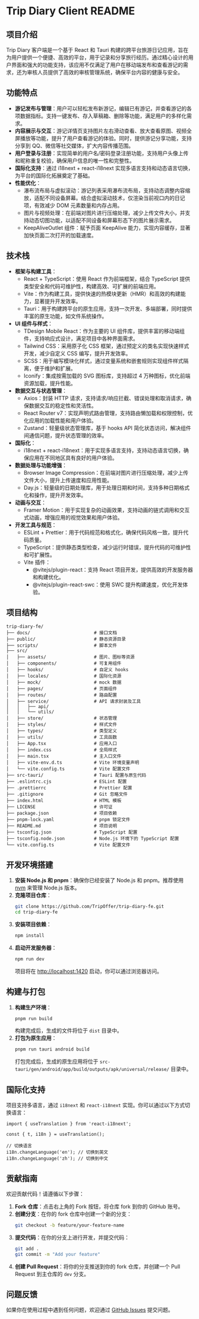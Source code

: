 # Trip Diary Client README

## 项目介绍

Trip Diary 客户端是一个基于 React 和 Tauri 构建的跨平台旅游日记应用，旨在为用户提供一个便捷、高效的平台，用于记录和分享旅行经历。通过精心设计的用户界面和强大的功能支持，该应用不仅满足了用户在移动端发布和查看游记的需求，还为审核人员提供了高效的审核管理系统，确保平台内容的健康与安全。

## 功能特点

- **游记发布与管理**：用户可以轻松发布新游记，编辑已有游记，并查看游记的各项数据指标。支持一键发布、存入草稿箱、删除等功能，满足用户的多样化需求。
- **内容展示与交互**：游记详情页支持图片左右滑动查看、放大查看原图、视频全屏播放等功能，提升了用户查看游记的体验。同时，提供游记分享功能，支持分享到 QQ、微信等社交媒体，扩大内容传播范围。
- **用户登录与注册**：实现简单的用户名/密码登录注册功能，支持用户头像上传和昵称重复校验，确保用户信息的唯一性和完整性。
- **国际化支持**：通过 i18next + react-i18next 实现多语言支持和动态语言切换，为平台的国际化拓展奠定了基础。
- **性能优化**：
  - 瀑布流布局与虚拟滚动：游记列表采用瀑布流布局，支持动态调整内容缩放，适配不同设备屏幕。结合虚拟滚动技术，仅渲染当前视口内的日记项，有效减少 DOM 元素数量和内存占用。
  - 图片与视频处理：在前端对图片进行压缩处理，减少上传文件大小，并支持动态切图功能，以适配不同设备和屏幕形态下的图片展示需求。
  - KeepAliveOutlet 组件：赋予页面 KeepAlive 能力，实现内容缓存，显著加快页面二次打开的加载速度。

## 技术栈

- **框架与构建工具**：
  - React + TypeScript：使用 React 作为前端框架，结合 TypeScript 提供类型安全和代码可维护性，构建高效、可扩展的前端应用。
  - Vite：作为构建工具，提供快速的热模块更新（HMR）和高效的构建能力，显著提升开发效率。
  - Tauri：用于构建跨平台的原生应用，支持一次开发、多端部署，同时提供丰富的原生功能，如文件系统操作。
- **UI 组件与样式**：
  - TDesign Mobile React：作为主要的 UI 组件库，提供丰富的移动端组件，支持响应式设计，满足项目中各种界面需求。
  - Tailwind CSS：采用原子化 CSS 框架，通过预定义的类名实现快速样式开发，减少自定义 CSS 编写，提升开发效率。
  - SCSS：用于编写模块化样式，通过变量系统和嵌套规则实现组件样式隔离，便于维护和扩展。
  - Iconify：集成按需加载的 SVG 图标库，支持超过 4 万种图标，优化前端资源加载，提升性能。
- **数据交互与状态管理**：
  - Axios：封装 HTTP 请求，支持请求/响应拦截、错误处理和取消请求，确保数据交互的稳定性和灵活性。
  - React Router v7：实现声明式路由管理，支持路由懒加载和权限控制，优化应用的加载性能和用户体验。
  - Zustand：轻量级状态管理库，基于 hooks API 简化状态访问，解决组件间通信问题，提升状态管理的效率。
- **国际化**：
  - i18next + react-i18next：用于实现多语言支持，支持动态语言切换，确保应用在不同地区具有良好的用户体验。
- **数据处理与功能增强**：
  - Browser Image Compression：在前端对图片进行压缩处理，减少上传文件大小，提升上传速度和应用性能。
  - Day.js：轻量级的日期处理库，用于处理日期和时间，支持多种日期格式化和操作，提升开发效率。
- **动画与交互**：
  - Framer Motion：用于实现复杂的动画效果，支持动画的链式调用和交互式动画，增强应用的视觉效果和用户体验。
- **开发工具与规范**：
  - ESLint + Prettier：用于代码规范和格式化，确保代码风格一致，提升代码质量。
  - TypeScript：提供静态类型检查，减少运行时错误，提升代码的可维护性和可扩展性。
  - Vite 插件：
    - @vitejs/plugin-react：支持 React 项目开发，提供高效的开发服务器和构建优化。
    - @vitejs/plugin-react-swc：使用 SWC 提升构建速度，优化开发体验。

## 项目结构

```
trip-diary-fe/
├── docs/                        # 接口文档
├── public/                      # 静态资源目录
├── scripts/                     # 脚本文件
├── src/
│   ├── assets/                  # 图片、图标等资源
│   ├── components/              # 可复用组件
│   ├── hooks/                   # 自定义 hooks
│   ├── locales/                 # 国际化资源
│   ├── mock/                    # mock 数据
│   ├── pages/                   # 页面组件
│   ├── routes/                  # 路由配置
│   ├── service/                 # API 请求封装及工具
│   │   ├── api/
│   │   └── utils/
│   ├── store/                   # 状态管理
│   ├── styles/                  # 样式文件
│   ├── types/                   # 类型定义
│   ├── utils/                   # 工具函数
│   ├── App.tsx                  # 应用入口
│   ├── index.css                # 全局样式
│   ├── main.tsx                 # 主入口文件
│   ├── vite-env.d.ts            # Vite 环境变量声明
│   └── vite.config.ts           # Vite 配置文件
├── src-tauri/                   # Tauri 配置与原生代码
├── .eslintrc.cjs                # ESLint 配置
├── .prettierrc                  # Prettier 配置
├── .gitignore                   # Git 忽略文件
├── index.html                   # HTML 模板
├── LICENSE                      # 许可证
├── package.json                 # 项目依赖
├── pnpm-lock.yaml               # pnpm 锁定文件
├── README.md                    # 项目说明
├── tsconfig.json                # TypeScript 配置
├── tsconfig.node.json           # Node.js 环境下的 TypeScript 配置
└── vite.config.ts               # Vite 配置文件
```

## 开发环境搭建

1. **安装 Node.js 和 pnpm**：确保你已经安装了 Node.js 和 pnpm。推荐使用 [nvm](https://github.com/nvm-sh/nvm) 来管理 Node.js 版本。
2. **克隆项目仓库**：
   ```bash
   git clone https://github.com/TripOffer/trip-diary-fe.git
   cd trip-diary-fe
   ```
3. **安装项目依赖**：
   ```bash
   npm install
   ```
4. **启动开发服务器**：
   ```bash
   npm run dev
   ```
   项目将在 [http://localhost:1420](http://localhost:1420) 启动，你可以通过浏览器访问。

## 构建与打包

1. **构建生产环境**：
   ```bash
   pnpm run build
   ```
   构建完成后，生成的文件将位于 `dist` 目录中。
2. **打包为原生应用**：
   ```bash
   pnpm run tauri android build
   ```
   打包完成后，生成的原生应用将位于 `src-tauri/gen/android/app/build/outputs/apk/universal/release/` 目录中。

## 国际化支持

项目支持多语言，通过 `i18next` 和 `react-i18next` 实现。你可以通过以下方式切换语言：

```tsx
import { useTranslation } from 'react-i18next';

const { t, i18n } = useTranslation();

// 切换语言
i18n.changeLanguage('en'); // 切换到英文
i18n.changeLanguage('zh'); // 切换到中文
```

## 贡献指南

欢迎贡献代码！请遵循以下步骤：

1. **Fork 仓库**：点击右上角的 Fork 按钮，将仓库 fork 到你的 GitHub 账号。
2. **创建分支**：在你的 fork 仓库中创建一个新的分支：
   ```bash
   git checkout -b feature/your-feature-name
   ```
3. **提交代码**：在你的分支上进行开发，并提交代码：
   ```bash
   git add .
   git commit -m "Add your feature"
   ```
4. **创建 Pull Request**：将你的分支推送到你的 fork 仓库，并创建一个 Pull Request 到主仓库的 `dev` 分支。

## 问题反馈

如果你在使用过程中遇到任何问题，欢迎通过 [GitHub Issues](https://github.com/TripOffer/trip-diary-fe/issues) 提交问题。
